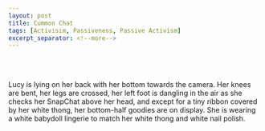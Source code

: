 ```yaml
---
layout: post
title: Cummon Chat
tags: [Activisim, Passiveness, Passive Activism]
excerpt_separator: <!--more-->
---
```




<br><br>

<p align="justify">

Lucy is lying on her back with her bottom towards the camera. Her knees are bent, her legs are crossed, her left foot is dangling in the air as she checks her SnapChat above her head, and except for a tiny ribbon covered by her white thong, her bottom-half goodies are on display. She is wearing a white babydoll lingerie to match her white thong and white nail polish. 
  
  
  
  
</p>  

